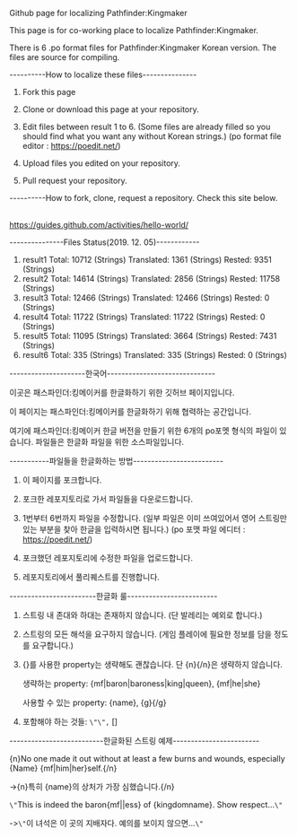 Github page for localizing Pathfinder:Kingmaker 

This page is for co-working place to localize Pathfinder:Kingmaker. 

There is 6 .po format files for Pathfinder:Kingmaker Korean version. The files are source for compiling. 


----------How to localize these files---------------
1. Fork this page

2. Clone or download this page at your repository.

3. Edit files between result 1 to 6. (Some files are already filled so you should find what you want any without Korean strings.) 
   (po format file editor : https://poedit.net/)

4. Upload files you edited on your repository.

5. Pull request your repository.

----------How to fork, clone, request a repository.
Check this site below.

<br/>https://guides.github.com/activities/hello-world/


---------------Files Status(2019. 12. 05)------------
1. result1 
  Total: 10712 (Strings)
  Translated: 1361 (Strings) 
  Rested: 9351 (Strings)
2. result2
  Total: 14614 (Strings)
  Translated: 2856 (Strings)
  Rested: 11758 (Strings)
3. result3
  Total: 12466 (Strings)
  Translated: 12466 (Strings)
  Rested: 0 (Strings)
4. result4
  Total: 11722 (Strings)
  Translated: 11722 (Strings)
  Rested: 0 (Strings)
5. result5
  Total: 11095 (Strings)
  Translated: 3664 (Strings)
  Rested: 7431 (Strings)
6. result6
  Total: 335 (Strings)
  Translated: 335 (Strings)
  Rested: 0 (Strings)

---------------------한국어------------------------------

이곳은 패스파인더:킹메이커를 한글화하기 위한 깃허브 페이지입니다.

이 페이지는 패스파인더:킹메이커를 한글화하기 위해 협력하는 공간입니다.

여기에 패스파인더:킹메이커 한글 버전을 만들기 위한 6개의 po포멧 형식의 파일이 있습니다. 파일들은 한글화 파일을 위한 소스파일입니다.

-----------파일들을 한글화하는 방법-------------------------
1. 이 페이지를 포크합니다.

2. 포크한 레포지토리로 가서 파일들을 다운로드합니다.

3. 1번부터 6번까지 파일을 수정합니다. (일부 파일은 이미 쓰여있어서 영어 스트링만 있는 부분을 찾아 한글을 입력하시면 됩니다.)
   (po 포맷 파일 에디터 : https://poedit.net/)
   
4. 포크했던 레포지토리에 수정한 파일을 업로드합니다.

5. 레포지토리에서 풀리퀘스트를 진행합니다.

------------------------한글화 룰-------------------------

1. 스트링 내 존대와 하대는 존재하지 않습니다. (단 발레리는 예외로 합니다.)

2. 스트링의 모든 해석을 요구하지 않습니다. (게임 플레이에 필요한 정보를 담을 정도를 요구합니다.)

3. {}를 사용한 property는 생략해도 괜찮습니다. 단 {n}{/n}은 생략하지 않습니다.

   생략하는 property:
   {mf|baron|baroness|king|queen}, {mf|he|she}
   
   사용할 수 있는 property:
   {name}, {g}{/g}
   
4.  포함해야 하는 것들:
    `\"\",` []    
    
--------------------------한글화된 스트링 예제------------------------

{n}No one made it out without at least a few burns and wounds, especially {Name} {mf|him|her}self.{/n}

->{n}특히 {name}의 상처가 가장 심했습니다.{/n}

`\"`This is indeed the baron{mf||ess} of {kingdomname}. Show respect...`\"`

->`\"`이 녀석은 이 곳의 지배자다. 예의를 보이지 않으면...`\"`
